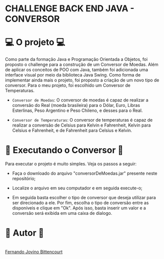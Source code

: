 # CHALLENGE BACK END JAVA - CONVERSOR 

# :computer: O projeto :computer:

Como parte da formação Java e Programação Orientada a Objetos, foi proposto o challenge para a construção de um Conversor de Moedas. Além de aplicar os conceitos de POO com Java, também foi adicionada uma interface visual por meio da biblioteca Java Swing. Como forma de implementar ainda mais o projeto, foi proposto a criação de um novo tipo de conversor. Para o meu projeto, foi escolhido um Conversor de Temperaturas. 

- `Conversor de Moedas`: O conversor de moedas é capaz de realizar a conversão do Real (moeda brasileira) para o Dólar, Euro, Libras Esterlinas, Peso Argentino e Peso Chileno, e desses para o Real.


- `Conversor de Temperaturas`: O conversor de temperaturas é capaz de realizar a conversão de Celsius para Kelvin e Fahrenheit, Kelvin para Celsius e Fahrenheit, e de Fahrenheit para Celsius e Kelvin.


# :triangular_flag_on_post: Executando o Conversor :triangular_flag_on_post:

Para executar o projeto é muito simples. Veja os passos a seguir:
- Faça o downloado do arquivo "conversorDeMoedas.jar" presente neste repositório;

- Localize o arquivo em seu computador e em seguida execute-o;

- Em seguida basta escolher o tipo de conversor que deseja utilizar para ser direcionado a ele. Por fim, escolha o tipo de conversão entre as disponíveis e clique em "Ok". Após isso, basta inserir um valor e a conversão será exibida em uma caixa de dialogo.

# :guitar: Autor :guitar:

<a href="https://github.com/SrJovino"><br><a href="https://www.linkedin.com/in/fernando-j-bittencourt-67635a161/" target="_blank" >Fernando Jovino Bittencourt</a>

